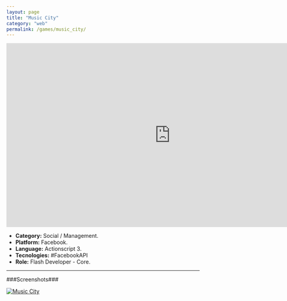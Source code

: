 ```yaml
---
layout: page
title: "Music City"
category: "web"
permalink: /games/music_city/
---
```


<iframe width="854" height="480" src="https://www.youtube.com/embed/PVXsSeOZx50" frameborder="0" allowfullscreen></iframe>

+ **Category:** Social / Management.
+ **Platform:** Facebook.
+ **Language:** Actionscript 3.
+ **Tecnologies:** #FacebookAPI
+ **Role:** Flash Developer - Core.

* * *

###Screenshots###

[![Music City]({{site.baseurl}}/images/screenshots/game_music_city.png)]({{site.baseurl}}/images/screenshots/game_music_city.png)